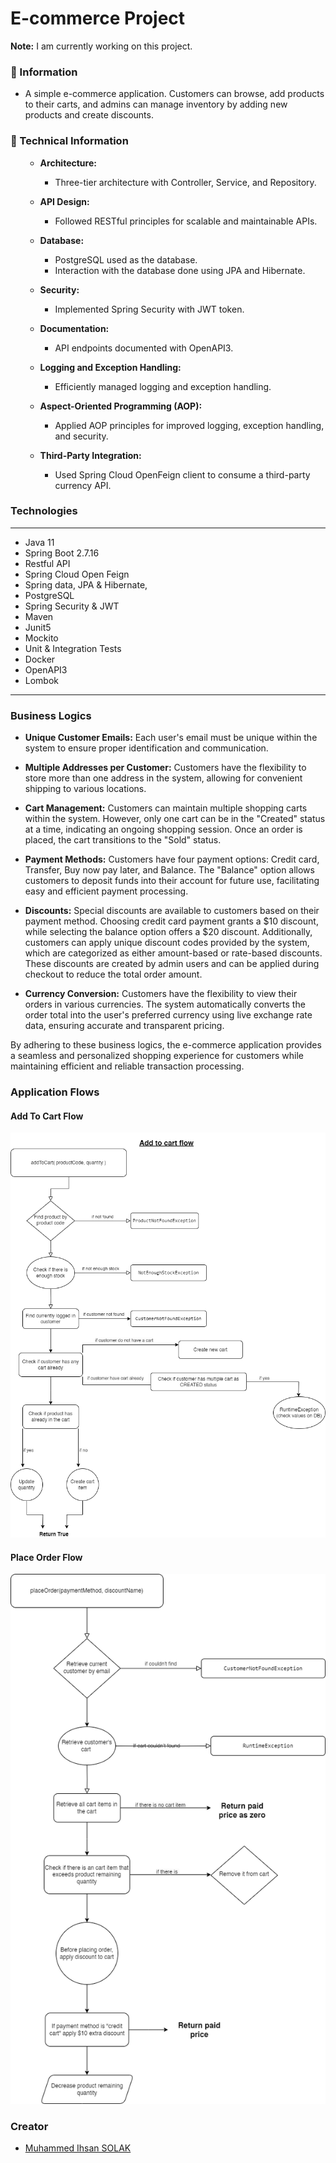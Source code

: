 # E-commerce Project

**Note:** I am currently working on this project.

### 📖 Information

<ul style="list-style-type:disc">
  <li>A simple e-commerce application. Customers can browse, add products to their carts, and admins can manage inventory by adding new products and create discounts.</li>
</ul>

### 📖 Technical Information
<ul style="list-style-type:disc">

- **Architecture:**
  - Three-tier architecture with Controller, Service, and Repository.

- **API Design:**
    - Followed RESTful principles for scalable and maintainable APIs.

- **Database:**
    - PostgreSQL used as the database.
    - Interaction with the database done using JPA and Hibernate.

- **Security:**
    - Implemented Spring Security with JWT token.

- **Documentation:**
    - API endpoints documented with OpenAPI3.

- **Logging and Exception Handling:**
    - Efficiently managed logging and exception handling.

- **Aspect-Oriented Programming (AOP):**
    - Applied AOP principles for improved logging, exception handling, and security.

- **Third-Party Integration:**
    - Used Spring Cloud OpenFeign client to consume a third-party currency API.

</ul>

### Technologies

---
- Java 11
- Spring Boot 2.7.16
- Restful API
- Spring Cloud Open Feign
- Spring data, JPA & Hibernate,
- PostgreSQL
- Spring Security & JWT
- Maven
- Junit5
- Mockito
- Unit & Integration Tests
- Docker
- OpenAPI3
- Lombok


---

### Business Logics

- **Unique Customer Emails:** Each user's email must be unique within the system to ensure proper identification and communication.

- **Multiple Addresses per Customer:** Customers have the flexibility to store more than one address in the system, allowing for convenient shipping to various locations.

- **Cart Management:** Customers can maintain multiple shopping carts within the system. However, only one cart can be in the "Created" status at a time, indicating an ongoing shopping session. Once an order is placed, the cart transitions to the "Sold" status.

- **Payment Methods:** Customers have four payment options: Credit card, Transfer, Buy now pay later, and Balance. The "Balance" option allows customers to deposit funds into their account for future use, facilitating easy and efficient payment processing.

- **Discounts:** Special discounts are available to customers based on their payment method. Choosing credit card payment grants a $10 discount, while selecting the balance option offers a $20 discount. Additionally, customers can apply unique discount codes provided by the system, which are categorized as either amount-based or rate-based discounts. These discounts are created by admin users and can be applied during checkout to reduce the total order amount.

- **Currency Conversion:** Customers have the flexibility to view their orders in various currencies. The system automatically converts the order total into the user's preferred currency using live exchange rate data, ensuring accurate and transparent pricing.

By adhering to these business logics, the e-commerce application provides a seamless and personalized shopping experience for customers while maintaining efficient and reliable transaction processing.

### Application Flows

#### Add To Cart Flow

![add to cart](src/main/resources/static/flows/addToCart.png)

#### Place Order Flow

![add to cart](src/main/resources/static/flows/placeOrder.png)

### Creator

- [Muhammed Ihsan SOLAK](https://github.com/muhammedihsansolak)